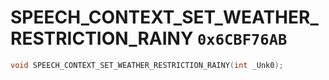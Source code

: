 # SPEECH_CONTEXT_SET_WEATHER_RESTRICTION_RAINY `0x6CBF76AB`

```cpp
void SPEECH_CONTEXT_SET_WEATHER_RESTRICTION_RAINY(int _Unk0);
```